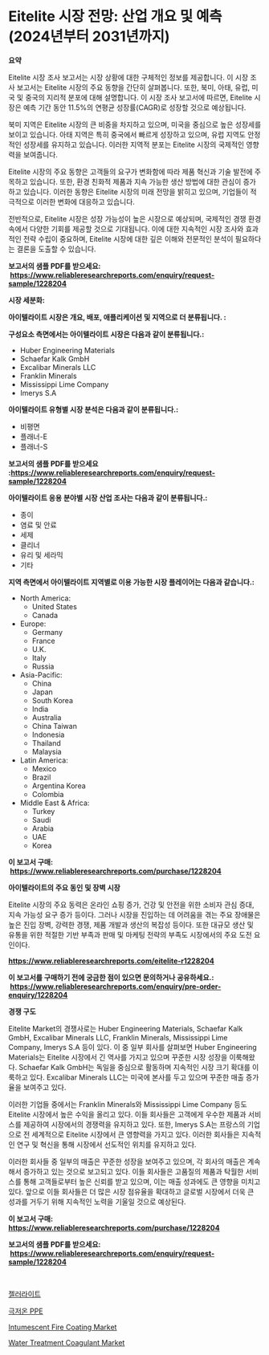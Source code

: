 <p><h1>Eitelite 시장 전망: 산업 개요 및 예측 (2024년부터 2031년까지)</h1></p><p><strong>요약</strong></p>
<p><p>Eitelite 시장 조사 보고서는 시장 상황에 대한 구체적인 정보를 제공합니다. 이 시장 조사 보고서는 Eitelite 시장의 주요 동향을 간단히 살펴봅니다. 또한, 북미, 아태, 유럽, 미국 및 중국의 지리적 분포에 대해 설명합니다. 이 시장 조사 보고서에 따르면, Eitelite 시장은 예측 기간 동안 11.5%의 연평균 성장률(CAGR)로 성장할 것으로 예상됩니다.</p><p>북미 지역은 Eitelite 시장의 큰 비중을 차지하고 있으며, 미국을 중심으로 높은 성장세를 보이고 있습니다. 아태 지역은 특히 중국에서 빠르게 성장하고 있으며, 유럽 지역도 안정적인 성장세를 유지하고 있습니다. 이러한 지역적 분포는 Eitelite 시장의 국제적인 영향력을 보여줍니다.</p><p>Eitelite 시장의 주요 동향은 고객들의 요구가 변화함에 따라 제품 혁신과 기술 발전에 주목하고 있습니다. 또한, 환경 친화적 제품과 지속 가능한 생산 방법에 대한 관심이 증가하고 있습니다. 이러한 동향은 Eitelite 시장의 미래 전망을 밝히고 있으며, 기업들이 적극적으로 이러한 변화에 대응하고 있습니다.</p><p>전반적으로, Eitelite 시장은 성장 가능성이 높은 시장으로 예상되며, 국제적인 경쟁 환경 속에서 다양한 기회를 제공할 것으로 기대됩니다. 이에 대한 지속적인 시장 조사와 효과적인 전략 수립이 중요하며, Eitelite 시장에 대한 깊은 이해와 전문적인 분석이 필요하다는 결론을 도출할 수 있습니다.</p></p>
<p><strong>보고서의 샘플 PDF를 받으세요: &nbsp;<a href="https://www.reliableresearchreports.com/enquiry/request-sample/1228204">https://www.reliableresearchreports.com/enquiry/request-sample/1228204</a></strong></p>
<p><strong>시장 세분화:</strong></p>
<p><strong> 아이텔라이트 시장은 개요, 배포, 애플리케이션 및 지역으로 더 분류됩니다. :</strong></p>
<p><strong>구성요소 측면에서는 아이텔라이트 시장은 다음과 같이 분류됩니다.:</strong></p>
<p><ul><li>Huber Engineering Materials</li><li>Schaefar Kalk GmbH</li><li>Excalibar Minerals LLC</li><li>Franklin Minerals</li><li>Mississippi Lime Company</li><li>Imerys S.A</li></ul></p>
<p><strong> 아이텔라이트 유형별 시장 분석은 다음과 같이 분류됩니다.:</strong></p>
<p><ul><li>비평면</li><li>플래너-E</li><li>플래너-S</li></ul></p>
<p><strong>보고서의 샘플 PDF를 받으세요 :<a href="https://www.reliableresearchreports.com/enquiry/request-sample/1228204">https://www.reliableresearchreports.com/enquiry/request-sample/1228204</a></strong></p>
<p><strong> 아이텔라이트 응용 분야별 시장 산업 조사는 다음과 같이 분류됩니다.:</strong></p>
<p><ul><li>종이</li><li>염료 및 안료</li><li>세제</li><li>클리너</li><li>유리 및 세라믹</li><li>기타</li></ul></p>
<p><strong>지역 측면에서 아이텔라이트 지역별로 이용 가능한 시장 플레이어는 다음과 같습니다.:</strong></p>
<p><ul>
    <li>
        North America:
        <ul>
            <li>United States</li>
            <li>Canada</li>
        </ul>
    </li>
    <li>
        Europe:
        <ul>
            <li>Germany</li>
            <li>France</li>
            <li>U.K.</li>
            <li>Italy</li>
            <li>Russia</li>
        </ul>
    </li>
    <li>
        Asia-Pacific:
        <ul>
            <li>China</li>
            <li>Japan</li>
            <li>South Korea</li>
            <li>India</li>
            <li>Australia</li>
            <li>China Taiwan</li>
            <li>Indonesia</li>
            <li>Thailand</li>
            <li>Malaysia</li>
        </ul>
    </li>
    <li>
        Latin America:
        <ul>
            <li>Mexico</li>
            <li>Brazil</li>
            <li>Argentina Korea</li>
            <li>Colombia</li>
        </ul>
    </li>
    <li>
        Middle East & Africa:
        <ul>
            <li>Turkey</li>
            <li>Saudi</li>
            <li>Arabia</li>
            <li>UAE</li>
            <li>Korea</li>
        </ul>
    </li>
    </ul></p>
<p><strong>이 보고서 구매: &nbsp;<a href="https://www.reliableresearchreports.com/purchase/1228204">https://www.reliableresearchreports.com/purchase/1228204</a></strong></p>
<p><strong>아이텔라이트의 주요 동인 및 장벽 시장</strong></p>
<p><p>Eitelite 시장의 주요 동력은 온라인 쇼핑 증가, 건강 및 안전을 위한 소비자 관심 증대, 지속 가능성 요구 증가 등이다. 그러나 시장을 진입하는 데 어려움을 겪는 주요 장애물은 높은 진입 장벽, 강력한 경쟁, 제품 개발과 생산의 복잡성 등이다. 또한 대규모 생산 및 유통을 위한 적절한 기반 부족과 판매 및 마케팅 전략의 부족도 시장에서의 주요 도전 요인이다.</p></p>
<p><strong><a href="https://www.reliableresearchreports.com/eitelite-r1228204">https://www.reliableresearchreports.com/eitelite-r1228204</a></strong></p>
<p><strong>이 보고서를 구매하기 전에 궁금한 점이 있으면 문의하거나 공유하세요.: &nbsp;<a href="https://www.reliableresearchreports.com/enquiry/pre-order-enquiry/1228204">https://www.reliableresearchreports.com/enquiry/pre-order-enquiry/1228204</a></strong></p>
<p><strong>경쟁 구도</strong></p>
<p><p>Eitelite Market의 경쟁사로는 Huber Engineering Materials, Schaefar Kalk GmbH, Excalibar Minerals LLC, Franklin Minerals, Mississippi Lime Company, Imerys S.A 등이 있다. 이 중 일부 회사를 살펴보면 Huber Engineering Materials는 Eitelite 시장에서 긴 역사를 가지고 있으며 꾸준한 시장 성장을 이룩해왔다. Schaefar Kalk GmbH는 독일을 중심으로 활동하며 지속적인 시장 크기 확대를 이룩하고 있다. Excalibar Minerals LLC는 미국에 본사를 두고 있으며 꾸준한 매출 증가율을 보여주고 있다.</p><p>이러한 기업들 중에서는 Franklin Minerals와 Mississippi Lime Company 등도 Eitelite 시장에서 높은 수익을 올리고 있다. 이들 회사들은 고객에게 우수한 제품과 서비스를 제공하여 시장에서의 경쟁력을 유지하고 있다. 또한, Imerys S.A는 프랑스의 기업으로 전 세계적으로 Eitelite 시장에서 큰 영향력을 가지고 있다. 이러한 회사들은 지속적인 연구 및 혁신을 통해 시장에서 선도적인 위치를 유지하고 있다.</p><p>이러한 회사들 중 일부의 매출은 꾸준한 성장을 보여주고 있으며, 각 회사의 매출은 계속해서 증가하고 있는 것으로 보고되고 있다. 이들 회사들은 고품질의 제품과 탁월한 서비스를 통해 고객들로부터 높은 신뢰를 받고 있으며, 이는 매출 성과에도 큰 영향을 미치고 있다. 앞으로 이들 회사들은 더 많은 시장 점유율을 확대하고 글로벌 시장에서 더욱 큰 성과를 거두기 위해 지속적인 노력을 기울일 것으로 예상된다.</p></p>
<p><strong>이 보고서 구매: &nbsp; <a href="https://www.reliableresearchreports.com/purchase/1228204">https://www.reliableresearchreports.com/purchase/1228204</a></strong></p>
<p><strong>보고서의 샘플 PDF를 받으세요: &nbsp;<a href="https://www.reliableresearchreports.com/enquiry/request-sample/1228204">https://www.reliableresearchreports.com/enquiry/request-sample/1228204</a></strong><strong></strong></p>
<p>&nbsp;</p>
<p><p><a href="https://github.com/vs019sa3m8x/Market-Research-Report-List-1/blob/main/338241429876.md">젤러라이트</a></p><p><a href="https://github.com/lzrvbyqzftro57/Market-Research-Report-List-1/blob/main/666055729874.md">극저온 PPE</a></p><p><a href="https://issuu.com/reportprime-2/docs/intumescent-fire-coating-market-size-2030.pptx">Intumescent Fire Coating Market</a></p><p><a href="https://issuu.com/reportprime-2/docs/water-treatment-coagulant-market-size-2030.pptx">Water Treatment Coagulant Market</a></p></p>